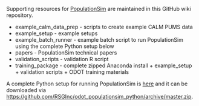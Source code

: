 Supporting resources for [PopulationSim](https://github.com/activitysim/populationsim) are maintained in 
this GitHub wiki repository.

  - example_calm_data_prep - scripts to create example CALM PUMS data
  - example_setup - example setups 
  - example_batch_runner - example batch script to run PopulationSim using the complete Python setup below
  - papers - PopulationSim technical papers
  - validation_scripts - validation R script
  - training_package - complete zipped Anaconda install + example_setup + validation scripts + ODOT training materials

A complete Python setup for running PopulationSim is [here](https://github.com/RSGInc/odot_populationSim_python) and it can be downloaded via https://github.com/RSGInc/odot_populationsim_python/archive/master.zip.
